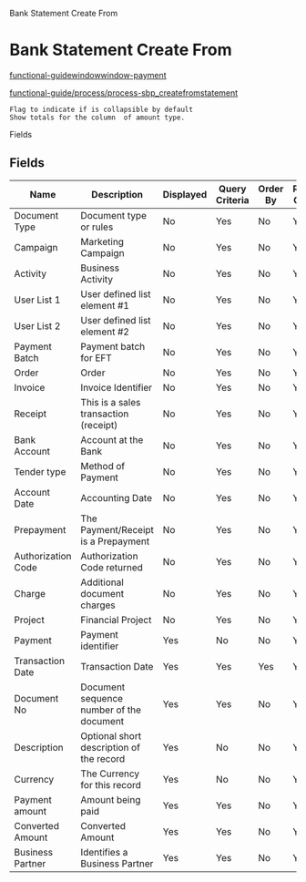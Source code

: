 
Bank Statement Create From
# Bank Statement Create From



[functional-guidewindowwindow-payment](functional-guidewindowwindow-payment.md)

[functional-guide/process/process-sbp_createfromstatement](functional-guide/process/process-sbp_createfromstatement.md)

```
Flag to indicate if is collapsible by default
Show totals for the column  of amount type.
```
Fields
## Fields




Name               | Description                              | Displayed | Query Criteria | Order By | Read Only | Mandatory
------------------ | ---------------------------------------- | --------- | -------------- | -------- | --------- | ---------
Document Type      | Document type or rules                   | No        | Yes            | No       | Yes       | No       
Campaign           | Marketing Campaign                       | No        | Yes            | No       | Yes       | No       
Activity           | Business Activity                        | No        | Yes            | No       | Yes       | No       
User List 1        | User defined list element #1             | No        | Yes            | No       | Yes       | No       
User List 2        | User defined list element #2             | No        | Yes            | No       | Yes       | No       
Payment Batch      | Payment batch for EFT                    | No        | Yes            | No       | Yes       | No       
Order              | Order                                    | No        | Yes            | No       | Yes       | No       
Invoice            | Invoice Identifier                       | No        | Yes            | No       | Yes       | No       
Receipt            | This is a sales transaction (receipt)    | No        | Yes            | No       | Yes       | No       
Bank Account       | Account at the Bank                      | No        | Yes            | No       | Yes       | No       
Tender type        | Method of Payment                        | No        | Yes            | No       | Yes       | No       
Account Date       | Accounting Date                          | No        | Yes            | No       | Yes       | No       
Prepayment         | The Payment/Receipt is a Prepayment      | No        | Yes            | No       | Yes       | No       
Authorization Code | Authorization Code returned              | No        | Yes            | No       | Yes       | No       
Charge             | Additional document charges              | No        | Yes            | No       | Yes       | No       
Project            | Financial Project                        | No        | Yes            | No       | Yes       | No       
Payment            | Payment identifier                       | Yes       | No             | No       | Yes       | No       
Transaction Date   | Transaction Date                         | Yes       | Yes            | Yes      | Yes       | No       
Document No        | Document sequence number of the document | Yes       | Yes            | No       | Yes       | No       
Description        | Optional short description of the record | Yes       | No             | No       | Yes       | No       
Currency           | The Currency for this record             | Yes       | No             | No       | Yes       | No       
Payment amount     | Amount being paid                        | Yes       | Yes            | No       | Yes       | No       
Converted Amount   | Converted Amount                         | Yes       | Yes            | No       | Yes       | No       
Business Partner   | Identifies a Business Partner            | Yes       | Yes            | No       | Yes       | No       
